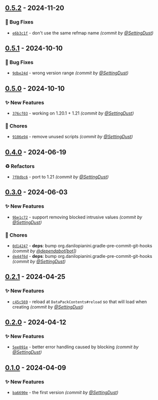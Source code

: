 
## [0.5.2] - 2024-11-20
### :bug: Bug Fixes
- [`e6b3c1f`](https://github.com/SettingDust/RegistryBlocker/commit/e6b3c1f460e7ca3c6f9d1c6ffd538608f6f26a17) - don't use the same refmap name *(commit by [@SettingDust](https://github.com/SettingDust))*


## [0.5.1] - 2024-10-10
### :bug: Bug Fixes
- [`9dbe24d`](https://github.com/SettingDust/RegistryBlocker/commit/9dbe24dd9cad84ef1779d42a83c76632e39ce316) - wrong version range *(commit by [@SettingDust](https://github.com/SettingDust))*


## [0.5.0] - 2024-10-10
### :sparkles: New Features
- [`376cf03`](https://github.com/SettingDust/RegistryBlocker/commit/376cf03056751bfda6602290dc185fa5a3f98f8a) - working on 1.20.1 + 1.21 *(commit by [@SettingDust](https://github.com/SettingDust))*

### :wrench: Chores
- [`9106e94`](https://github.com/SettingDust/RegistryBlocker/commit/9106e94af5f7eb71b464d217a2c48d57cae96f41) - remove unused scripts *(commit by [@SettingDust](https://github.com/SettingDust))*


## [0.4.0] - 2024-06-19
### :recycle: Refactors
- [`7f0dbc6`](https://github.com/SettingDust/RegistryBlocker/commit/7f0dbc654a0aaf0a8967a93b65b0f5d5aa178ee7) - port to 1.21 *(commit by [@SettingDust](https://github.com/SettingDust))*


## [0.3.0] - 2024-06-03
### :sparkles: New Features
- [`9be1c72`](https://github.com/SettingDust/RegistryBlocker/commit/9be1c72dc1739aa8b9fb2ff31bea6f69073a4bb4) - support removing blocked intrusive values *(commit by [@SettingDust](https://github.com/SettingDust))*

### :wrench: Chores
- [`0d14247`](https://github.com/SettingDust/RegistryBlocker/commit/0d142475b20447cc244a618dda771c38fff12510) - **deps**: bump org.danilopianini.gradle-pre-commit-git-hooks *(commit by [@dependabot[bot]](https://github.com/apps/dependabot))*
- [`de44f6d`](https://github.com/SettingDust/RegistryBlocker/commit/de44f6d25957ab4ace88f6895468913cb4b1773f) - **deps**: bump org.danilopianini.gradle-pre-commit-git-hooks *(commit by [@SettingDust](https://github.com/SettingDust))*


## [0.2.1] - 2024-04-25
### :sparkles: New Features
- [`c45c569`](https://github.com/SettingDust/RegistryBlocker/commit/c45c569b2e176ee69ed07dcf2e9e83a862c15de4) - reload at `DataPackContents#reload` so that will load when creating *(commit by [@SettingDust](https://github.com/SettingDust))*


## [0.2.0] - 2024-04-12
### :sparkles: New Features
- [`5ee091e`](https://github.com/SettingDust/RegistryBlocker/commit/5ee091e2e606e0154f17b9c4097f70b0986a4d52) - better error handling caused by blocking *(commit by [@SettingDust](https://github.com/SettingDust))*


## [0.1.0] - 2024-04-09
### :sparkles: New Features
- [`ba6690e`](https://github.com/SettingDust/RegistryBlocker/commit/ba6690efca9c3d5f03822e3c7a6e0e95b2ad61a4) - the first version *(commit by [@SettingDust](https://github.com/SettingDust))*


[0.1.0]: https://github.com/SettingDust/RegistryBlocker/compare/0.0.0...0.1.0
[0.2.0]: https://github.com/SettingDust/RegistryBlocker/compare/0.1.0...0.2.0
[0.2.1]: https://github.com/SettingDust/RegistryBlocker/compare/0.2.0...0.2.1
[0.3.0]: https://github.com/SettingDust/RegistryBlocker/compare/0.2.1...0.3.0
[0.4.0]: https://github.com/SettingDust/RegistryBlocker/compare/0.3.0...0.4.0
[0.5.0]: https://github.com/SettingDust/RegistryBlocker/compare/0.4.0...0.5.0
[0.5.1]: https://github.com/SettingDust/RegistryBlocker/compare/0.5.0...0.5.1
[0.5.2]: https://github.com/SettingDust/RegistryBlocker/compare/0.5.1...0.5.2
